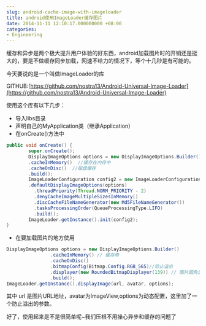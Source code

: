 ```yaml
---
slug: android-cache-image-with-imageloader
title: android使用ImageLoader缓存图片
date: 2014-11-11 12:10:17.000000000 +08:00
categories:
- Engineering
---
```

缓存和异步是两个极大提升用户体验的好东西，android加载图片时的开销还是挺大的，要是不做缓存同步加载，网速不给力的情况下，等个十几秒是有可能的。

今天要说的是一个叫做ImageLoader的库

GITHUB:[https://github.com/nostra13/Android-Universal-Image-Loader](https://github.com/nostra13/Android-Universal-Image-Loader)

使用这个库有以下几步：
+ 导入libs目录
+ 声明自己的MyApplication类（继承Application）
+ 在onCreate()方法中

```java
public void onCreate() {
        super.onCreate();
        DisplayImageOptions options = new DisplayImageOptions.Builder()  
        .cacheInMemory()  //缓存在内存中
        .cacheOnDisc()  //磁盘缓存
        .build();  
        ImageLoaderConfiguration config2 = new ImageLoaderConfiguration.Builder(this)
        .defaultDisplayImageOptions(options)
          .threadPriority(Thread.NORM_PRIORITY - 2)
          .denyCacheImageMultipleSizesInMemory()
          .discCacheFileNameGenerator(new Md5FileNameGenerator())
          .tasksProcessingOrder(QueueProcessingType.LIFO)
          .build();
        ImageLoader.getInstance().init(config2);
}
```

+ 在要加载图片的地方使用

```java
DisplayImageOptions options = new DisplayImageOptions.Builder()
				.cacheInMemory() // 缓存用
				.cacheOnDisc()
				.bitmapConfig(Bitmap.Config.RGB_565)//防止溢出
				.displayer(new RoundedBitmapDisplayer(139)) // 图片圆角显示，值为整数
				.build();
ImageLoader.getInstance().displayImage(url, avatar, options);
```

其中 url 是图片URL地址，avatar为ImageView,options为动态配置，这里加了一个防止溢出的参数。

好了，使用起来是不是很简单呢~我们压根不用操心异步和缓存的问题了